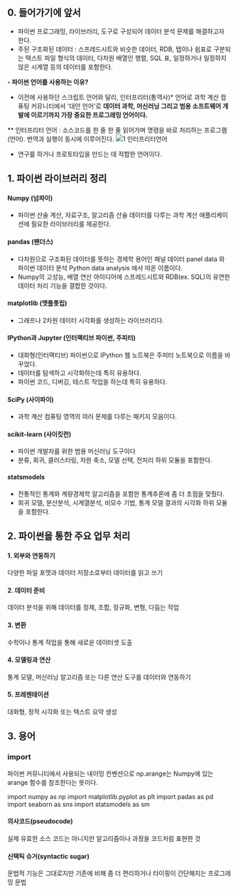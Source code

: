 ## 0. 들어가기에 앞서 
 - 파이썬 프로그래밍, 라이브러리, 도구로 구성되어 데이터 분석 문제를 해결하고자 한다.
 - 주된 구조화된 데이터 : 스프레드시트와 비슷한 데이터, RDB, 탭이나 쉼표로 구분되는 텍스트 파일 형식의 데이터, 다차원 배열인 행렬, SQL 표, 일정하거나 일정하지 않은 시계열 등의 데이터를 포함한다.

 **- 파이썬 언어를 사용하는 이유?**
   - 이전에 사용하던 스크립트 언어와 달리, 인터프리터(통역사)* 언어로 과학 계산 컴퓨팅 커뮤니티에서 '대안 언어'로 **데이터 과학, 머신러닝 그리고 범용 소프트웨어 개발에 이르기까지 가장 중요한 프로그래밍 언어이다.** 

** 인터프리터 언어 : 소스코드를 한 줄 한 줄 읽어가며 명령을 바로 처리하는 프로그램(언어). 번역과 실행이 동시에 이루어진다.
 ![1  인터프리터언어](https://user-images.githubusercontent.com/108747026/177440451-7e8406fb-bdd5-4089-a6b4-cc4fd34ec060.png)

  - 연구를 하거나 프로토타입을 만드는 데 적합한 언어이다. 


## 1. 파이썬 라이브러리 정리

#### Numpy (넘파이)
 - 파이썬 산술 계산, 자료구조, 알고리즘 산술 데이터를 다루는 과학 계산 애플리케이션에 필요한 라이브러리를 제공한다. 


#### pandas (팬더스)
 - 다차원으로 구조화된 데이터를 뜻하는 경제학 용어인 패널 데이터 panel data 와 파이썬 데이터 분석 Python data analysis 에서 따온 이름이다. 
 - Numpy의 고성능, 배열 연산 아이디어에 스프레드시트와 RDB(ex. SQL)의 유연한 데이터 처리 기능을 결합한 것이다. 


#### matplotlib (맷플롯립)
 - 그래프나 2차원 데이터 시각화를 생성하는 라이브러리다.


#### IPython과 Jupyter (인터랙티브 파이썬, 주피터)
-  대화형(인터랙티브) 파이썬으로 IPython 웹 노트북은 주피터 노트북으로 이름을 바꾸었다. 
-  데이터를 탐색하고 시각화하는데 특히 유용하다. 
-  파이썬 코드, 디버깅, 테스트 작업을 하는데 특히 유용하다.


#### SciPy (사이파이)
 - 과학 계산 컴퓨팅 영역의 여러 문제를 다루는 패키지 모음이다.  


#### scikit-learn (사이킷런)
 - 파이썬 개발자를 위한 범용 머신러닝 도구이다
 - 분류, 회귀, 클러스터링, 차원 축소, 모델 선택, 전처리 하위 모듈을 포함한다. 

#### statsmodels
 - 전통적인 통계와 계량경제학 알고리즘을 포함한 통계추론에 좀 더 초점을 맞췄다. 
 - 회귀 모델, 분산분석, 시계열분석, 비모수 기법, 통계 모델 결과의 시각화 하위 모듈을 포함한다.


## 2. 파이썬을 통한 주요 업무 처리 

#### 1. 외부와 연동하기
 다양한 파일 포맷과 데이터 저장소로부터 데이터를 읽고 쓰기
 
#### 2. 데이터 준비
 데이터 분석을 위해 데이터를 정제, 조합, 정규화, 변형, 다듬는 작업
 
#### 3. 변환
 수학이나 통계 작업을 통해 새로운 데이터셋 도출 
 
#### 4. 모델링과 연산
 통계 모델, 머신러닝 알고리즘 또는 다른 연산 도구를 데이터와 연동하기

#### 5. 프레젠테이션
 대화형, 정적 시각화 또는 텍스트 요약 생성


## 3. 용어

### import
 파이썬 커뮤니티에서 사용되는 네이밍 컨벤션으로 np.arange는 Numpy에 있는 arange 함수를 참조한다는 뜻이다. 

 import numpy as np
 import matplotlib.pyplot as plt
 import padas as pd
 import seaborn as sns
 import statsmodels as sm

#### 의사코드(pseudocode)
 실제 유효한 소스 코드는 아니지만 알고리즘이나 과정을 코드처럼 표현한 것
 
#### 신택틱 슈거(syntactic sugar)
 문법적 기능은 그대로지만 기존에 비해 좀 더 편리하거나 타이핑이 간단해지는 프로그래밍 문법 
